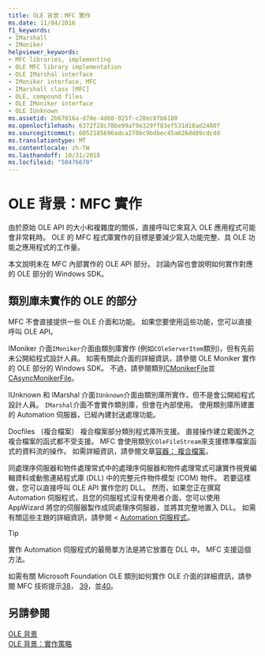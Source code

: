 ```yaml
---
title: OLE 背景：MFC 實作
ms.date: 11/04/2016
f1_keywords:
- IMarshall
- IMoniker
helpviewer_keywords:
- MFC libraries, implementing
- OLE MFC library implementation
- OLE IMarshal interface
- IMoniker interface, MFC
- IMarshall class [MFC]
- OLE, compound files
- OLE IMoniker interface
- OLE IUnknown
ms.assetid: 2b67016a-d78e-4d60-925f-c28ec8fb6180
ms.openlocfilehash: 6372f28c78be99af9e329ff83ef531d18ad2480f
ms.sourcegitcommit: 6052185696adca270bc9bdbec45a626dd89cdcdd
ms.translationtype: MT
ms.contentlocale: zh-TW
ms.lasthandoff: 10/31/2018
ms.locfileid: "50476670"
---
```

# <a name="ole-background-mfc-implementation"></a>OLE 背景：MFC 實作

由於原始 OLE API 的大小和複雜度的關係，直接呼叫它來寫入 OLE 應用程式可能會非常耗時。 OLE 的 MFC 程式庫實作的目標是要減少寫入功能完整、具 OLE 功能之應用程式的工作量。

本文說明未在 MFC 內部實作的 OLE API 部分。 討論內容也會說明如何實作對應的 OLE 部分的 Windows SDK。

##  <a name="_core_portions_of_ole_not_implemented_by_the_class_library"></a> 類別庫未實作的 OLE 的部分

MFC 不會直接提供一些 OLE 介面和功能。 如果您要使用這些功能，您可以直接呼叫 OLE API。

IMoniker 介面`IMoniker`介面由類別庫實作 (例如`COleServerItem`類別)，但有先前未公開給程式設計人員。 如需有關此介面的詳細資訊，請參閱 OLE Moniker 實作的 OLE 部分的 Windows SDK。 不過，請參閱類別[CMonikerFile](../mfc/reference/cmonikerfile-class.md)並[CAsyncMonikerFile](../mfc/reference/casyncmonikerfile-class.md)。

IUnknown 和 IMarshal 介面`IUnknown`介面由類別庫所實作，但不是會公開給程式設計人員。 `IMarshal`介面不會實作類別庫，但會在內部使用。 使用類別庫所建置的 Automation 伺服器，已經內建封送處理功能。

Docfiles （複合檔案） 複合檔案部分類別程式庫所支援。 直接操作建立範圍外之複合檔案的函式都不受支援。 MFC 會使用類別`COleFileStream`來支援標準檔案函式的資料流的操作。 如需詳細資訊，請參閱文章[容器： 複合檔案](../mfc/containers-compound-files.md)。

同處理序伺服器和物件處理常式中的處理序伺服器和物件處理常式可讓實作視覺編輯資料或動態連結程式庫 (DLL) 中的完整元件物件模型 (COM) 物件。 若要這樣做，您可以直接呼叫 OLE API 實作您的 DLL。 然而，如果您正在撰寫 Automation 伺服程式，且您的伺服程式沒有使用者介面，您可以使用 AppWizard 將您的伺服器製作成同處理序伺服器，並將其完整地置入 DLL。 如需有關這些主題的詳細資訊，請參閱 < [Automation 伺服程式](../mfc/automation-servers.md)。

> [!TIP]
>  實作 Automation 伺服程式的最簡單方法是將它放置在 DLL 中。 MFC 支援這個方法。

如需有關 Microsoft Foundation OLE 類別如何實作 OLE 介面的詳細資訊，請參閱 MFC 技術提示[38](../mfc/tn038-mfc-ole-iunknown-implementation.md)， [39](../mfc/tn039-mfc-ole-automation-implementation.md)，並[40](../mfc/tn040-mfc-ole-in-place-resizing-and-zooming.md)。

## <a name="see-also"></a>另請參閱

[OLE 背景](../mfc/ole-background.md)<br/>
[OLE 背景：實作策略](../mfc/ole-background-implementation-strategies.md)

